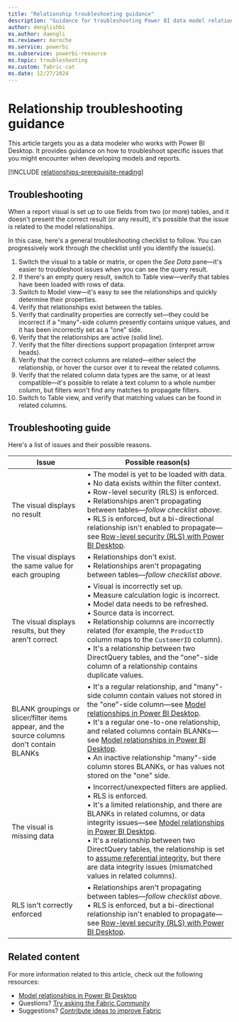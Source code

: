 ```yaml
---
title: "Relationship troubleshooting guidance"
description: "Guidance for troubleshooting Power BI data model relationship issues."
author: denglishbi
ms.author: daengli
ms.reviewer: maroche
ms.service: powerbi
ms.subservice: powerbi-resource
ms.topic: troubleshooting
ms.custom: fabric-cat
ms.date: 12/27/2024
---
```


# Relationship troubleshooting guidance

This article targets you as a data modeler who works with Power BI Desktop. It provides guidance on how to troubleshoot specific issues that you might encounter when developing models and reports.

[!INCLUDE [relationships-prerequisite-reading](includes/relationships-prerequisite-reading.md)]

## Troubleshooting

When a report visual is set up to use fields from two (or more) tables, and it doesn't present the correct result (or any result), it's possible that the issue is related to the model relationships.

In this case, here's a general troubleshooting checklist to follow. You can progressively work through the checklist until you identify the issue(s).

1. Switch the visual to a table or matrix, or open the _See Data_ pane—it's easier to troubleshoot issues when you can see the query result.
1. If there's an empty query result, switch to Table view—verify that tables have been loaded with rows of data.
1. Switch to Model view—it's easy to see the relationships and quickly determine their properties.
1. Verify that relationships exist between the tables.
1. Verify that cardinality properties are correctly set—they could be incorrect if a "many"-side column presently contains unique values, and it has been incorrectly set as a "one" side.
1. Verify that the relationships are active (solid line).
1. Verify that the filter directions support propagation (interpret arrow heads).
1. Verify that the correct columns are related—either select the relationship, or hover the cursor over it to reveal the related columns.
1. Verify that the related column data types are the same, or at least compatible—it's possible to relate a text column to a whole number column, but filters won't find any matches to propagate filters.
1. Switch to Table view, and verify that matching values can be found in related columns.

## Troubleshooting guide

Here's a list of issues and their possible reasons.

| Issue | Possible reason(s) |
|---|---|
| The visual displays no result | &bull;&nbsp;The model is yet to be loaded with data. <br/>&bull;&nbsp;No data exists within the filter context. <br/>&bull;&nbsp;Row-level security (RLS) is enforced. <br/>&bull;&nbsp;Relationships aren't propagating between tables—_follow checklist above_. <br/>&bull;&nbsp;RLS is enforced, but a bi-directional relationship isn't enabled to propagate—see [Row-level security (RLS) with Power BI Desktop](/fabric/security/service-admin-row-level-security). |
| The visual displays the same value for each grouping | &bull;&nbsp;Relationships don't exist. <br/>&bull;&nbsp;Relationships aren't propagating between tables—_follow checklist above_. |
| The visual displays results, but they aren't correct | &bull;&nbsp;Visual is incorrectly set up. <br/>&bull;&nbsp;Measure calculation logic is incorrect. <br/>&bull;&nbsp;Model data needs to be refreshed. <br/>&bull;&nbsp;Source data is incorrect. <br/>&bull;&nbsp;Relationship columns are incorrectly related (for example, the `ProductID` column maps to the `CustomerID` column). <br/>&bull;&nbsp;It's a relationship between two DirectQuery tables, and the "one"-side column of a relationship contains duplicate values. |
| BLANK groupings or slicer/filter items appear, and the source columns don't contain BLANKs | &bull;&nbsp;It's a regular relationship, and "many"-side column contain values not stored in the "one"-side column—see [Model relationships in Power BI Desktop](../transform-model/desktop-relationships-understand.md#regular-relationships). <br/>&bull;&nbsp;It's a regular one-to-one relationship, and related columns contain BLANKs—see [Model relationships in Power BI Desktop](../transform-model/desktop-relationships-understand.md#regular-relationships). <br/>&bull;&nbsp;An inactive relationship "many"-side column stores BLANKs, or has values not stored on the "one" side. |
| The visual is missing data | &bull;&nbsp;Incorrect/unexpected filters are applied. <br/>&bull;&nbsp;RLS is enforced. <br/>&bull;&nbsp;It's a limited relationship, and there are BLANKs in related columns, or data integrity issues—see [Model relationships in Power BI Desktop](../transform-model/desktop-relationships-understand.md#limited-relationships). <br/>&bull;&nbsp;It's a relationship between two DirectQuery tables, the relationship is set to [assume referential integrity](../transform-model/desktop-relationships-understand.md#assume-referential-integrity), but there are data integrity issues (mismatched values in related columns). |
| RLS isn't correctly enforced | &bull;&nbsp;Relationships aren't propagating between tables—_follow checklist above_. <br/>&bull;&nbsp;RLS is enforced, but a bi-directional relationship isn't enabled to propagate—see [Row-level security (RLS) with Power BI Desktop](/fabric/security/service-admin-row-level-security). |

## Related content

For more information related to this article, check out the following resources:

- [Model relationships in Power BI Desktop](../transform-model/desktop-relationships-understand.md)
- Questions? [Try asking the Fabric Community](https://community.fabric.microsoft.com/)
- Suggestions? [Contribute ideas to improve Fabric](https://ideas.fabric.microsoft.com/)
